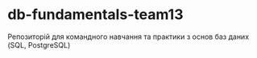 # db-fundamentals-team13
Репозиторій для командного навчання та практики з основ баз даних (SQL, PostgreSQL)
